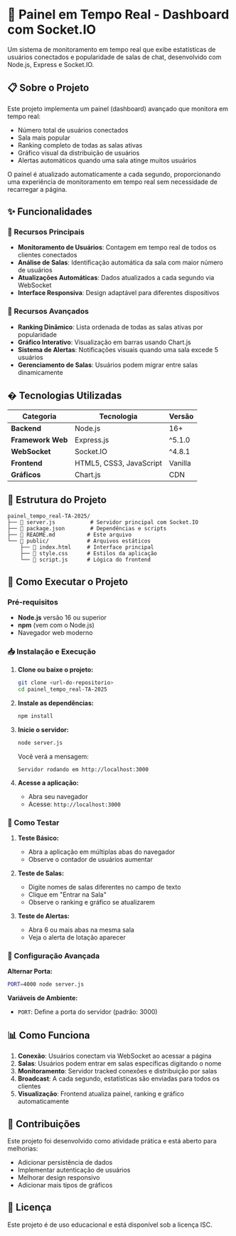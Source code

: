# 🚀 Painel em Tempo Real - Dashboard com Socket.IO

Um sistema de monitoramento em tempo real que exibe estatísticas de usuários conectados e popularidade de salas de chat, desenvolvido com Node.js, Express e Socket.IO.

## 📋 Sobre o Projeto

Este projeto implementa um painel (dashboard) avançado que monitora em tempo real:
- Número total de usuários conectados
- Sala mais popular
- Ranking completo de todas as salas ativas
- Gráfico visual da distribuição de usuários
- Alertas automáticos quando uma sala atinge muitos usuários

O painel é atualizado automaticamente a cada segundo, proporcionando uma experiência de monitoramento em tempo real sem necessidade de recarregar a página.

## ✨ Funcionalidades

### 🎯 Recursos Principais
- **Monitoramento de Usuários**: Contagem em tempo real de todos os clientes conectados
- **Análise de Salas**: Identificação automática da sala com maior número de usuários
- **Atualizações Automáticas**: Dados atualizados a cada segundo via WebSocket
- **Interface Responsiva**: Design adaptável para diferentes dispositivos

### 🌟 Recursos Avançados
- **Ranking Dinâmico**: Lista ordenada de todas as salas ativas por popularidade
- **Gráfico Interativo**: Visualização em barras usando Chart.js
- **Sistema de Alertas**: Notificações visuais quando uma sala excede 5 usuários
- **Gerenciamento de Salas**: Usuários podem migrar entre salas dinamicamente

## �️ Tecnologias Utilizadas

| Categoria | Tecnologia | Versão |
|-----------|------------|--------|
| **Backend** | Node.js | 16+ |
| **Framework Web** | Express.js | ^5.1.0 |
| **WebSocket** | Socket.IO | ^4.8.1 |
| **Frontend** | HTML5, CSS3, JavaScript | Vanilla |
| **Gráficos** | Chart.js | CDN |

## 📁 Estrutura do Projeto

```
painel_tempo_real-TA-2025/
├── 📄 server.js           # Servidor principal com Socket.IO
├── 📄 package.json        # Dependências e scripts
├── 📄 README.md          # Este arquivo
└── 📁 public/            # Arquivos estáticos
    ├── 📄 index.html     # Interface principal
    ├── 📄 style.css      # Estilos da aplicação
    └── 📄 script.js      # Lógica do frontend
```

## 🚀 Como Executar o Projeto

### Pré-requisitos
- **Node.js** versão 16 ou superior
- **npm** (vem com o Node.js)
- Navegador web moderno

### 📥 Instalação e Execução

1. **Clone ou baixe o projeto:**
   ```bash
   git clone <url-do-repositorio>
   cd painel_tempo_real-TA-2025
   ```

2. **Instale as dependências:**
   ```bash
   npm install
   ```

3. **Inicie o servidor:**
   ```bash
   node server.js
   ```
   
   Você verá a mensagem:
   ```
   Servidor rodando em http://localhost:3000
   ```

4. **Acesse a aplicação:**
   - Abra seu navegador
   - Acesse: `http://localhost:3000`

### 🧪 Como Testar

1. **Teste Básico:**
   - Abra a aplicação em múltiplas abas do navegador
   - Observe o contador de usuários aumentar

2. **Teste de Salas:**
   - Digite nomes de salas diferentes no campo de texto
   - Clique em "Entrar na Sala"
   - Observe o ranking e gráfico se atualizarem

3. **Teste de Alertas:**
   - Abra 6 ou mais abas na mesma sala
   - Veja o alerta de lotação aparecer

### 🔧 Configuração Avançada

**Alternar Porta:**
```bash
PORT=4000 node server.js
```

**Variáveis de Ambiente:**
- `PORT`: Define a porta do servidor (padrão: 3000)

## 📊 Como Funciona

1. **Conexão**: Usuários conectam via WebSocket ao acessar a página
2. **Salas**: Usuários podem entrar em salas específicas digitando o nome
3. **Monitoramento**: Servidor tracked conexões e distribuição por salas
4. **Broadcast**: A cada segundo, estatísticas são enviadas para todos os clientes
5. **Visualização**: Frontend atualiza painel, ranking e gráfico automaticamente

## 🤝 Contribuições

Este projeto foi desenvolvido como atividade prática e está aberto para melhorias:
- Adicionar persistência de dados
- Implementar autenticação de usuários
- Melhorar design responsivo
- Adicionar mais tipos de gráficos

## 📝 Licença

Este projeto é de uso educacional e está disponível sob a licença ISC.